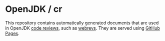 # OpenJDK / cr

This repository contains automatically generated documents that are used in OpenJDK [code reviews](https://openjdk.java.net/guide/codeReview.html), such as [webrevs](https://openjdk.java.net/guide/webrevHelp.html). They are served using [GitHub Pages](https://pages.github.com).
